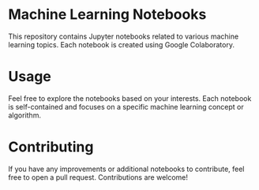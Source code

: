 # Machine Learning Notebooks
This repository contains Jupyter notebooks related to various machine learning topics. Each notebook is created using Google Colaboratory.

# Usage
Feel free to explore the notebooks based on your interests. Each notebook is self-contained and focuses on a specific machine learning concept or algorithm.

# Contributing
If you have any improvements or additional notebooks to contribute, feel free to open a pull request. Contributions are welcome!

